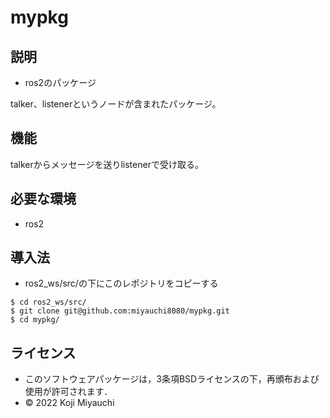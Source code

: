 # mypkg
## 説明
* ros2のパッケージ

talker、listenerというノードが含まれたパッケージ。

## 機能

talkerからメッセージを送りlistenerで受け取る。

## 必要な環境

* ros2

## 導入法

* ros2_ws/src/の下にこのレポジトリをコピーする

~~~
$ cd ros2_ws/src/
$ git clone git@github.com:miyauchi8080/mypkg.git
$ cd mypkg/
~~~


## ライセンス
* このソフトウェアパッケージは，3条項BSDライセンスの下，再頒布および使用が許可されます．
* © 2022 Koji Miyauchi
